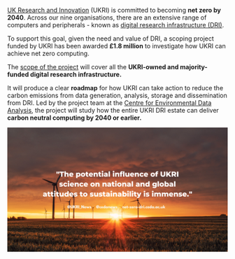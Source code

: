 [UK Research and Innovation](https://www.ukri.org/) (UKRI) is committed to becoming **net zero by 2040**. Across our nine organisations, there are an extensive range of computers and peripherals - known as [digital research infrastructure (DRI)](https://www.ukri.org/our-work/creating-world-class-research-and-innovation-infrastructure/digital-research-infrastructure/). 

To support this goal, given the need and value of DRI, a scoping project funded by UKRI has been awarded **£1.8 million** to investigate how UKRI can achieve net zero computing. 

The [scope of the project](/scope/) will cover all the **UKRI-owned and majority-funded digital research infrastructure.**

It will produce a clear **roadmap** for how UKRI can take action to reduce the carbon emissions from data generation, analysis, storage and dissemination from DRI. Led by the project team at the [Centre for Environmental Data Analysis](https://www.ceda.ac.uk), the project will study how the entire UKRI DRI estate can deliver **carbon neutral computing by 2040 or earlier.**


!["Image of a sunset over a wind farm with a quote from our Net Zero Interim Report: "The potential influence of UKRI science on national and global attitudes to sustainability is immense."](/images/quote-tweet-graphic.png)
